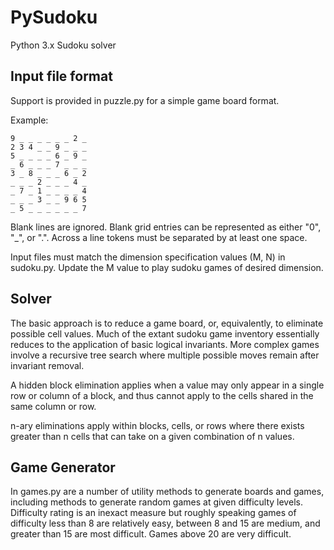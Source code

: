PySudoku
========

Python 3.x Sudoku solver

Input file format
-----------------

Support is provided in puzzle.py for a simple game board format.

Example:
```
9 _ _ _ _ _ _ 2 _
2 3 4 _ _ 9 _ _ _
5 _ _ _ _ 6 _ 9 _
_ 6 _ _ _ 7 _ _ _
3 _ 8 _ _ _ 6 _ 2
_ _ _ 2 _ _ _ 4 _
_ 7 _ 1 _ _ _ _ 4
_ _ _ 3 _ _ 9 6 5
_ 5 _ _ _ _ _ _ 7
```

Blank lines are ignored. Blank grid entries can be represented as either 
"0", "_", or ".". Across a line tokens must be separated by at least one
space.

Input files must match the dimension specification values (M, N) in 
sudoku.py. Update the M value to play sudoku games of desired dimension.

Solver
------

The basic approach is to reduce a game board, or, equivalently, to eliminate
possible cell values. Much of the extant sudoku game inventory essentially
reduces to the application of basic logical invariants. More complex games
involve a recursive tree search where multiple possible moves remain after
invariant removal.

A hidden block elimination applies when a value may only appear in a single 
row or column of a block, and thus cannot apply to the cells shared in the
same column or row.

n-ary eliminations apply within blocks, cells, or rows where there exists
greater than n cells that can take on a given combination of n values.

Game Generator
--------------

In games.py are a number of utility methods to generate boards and games, 
including methods to generate random games at given difficulty levels. 
Difficulty rating is an inexact measure but roughly speaking games of
difficulty less than 8 are relatively easy, between 8 and 15 are medium, 
and greater than 15 are most difficult. Games above 20 are very difficult.
